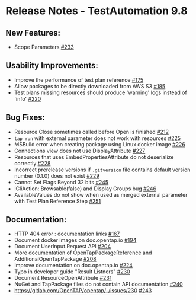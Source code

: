 Release Notes - TestAutomation 9.8
=============

New Features:
------

- Scope Parameters [#233](https://gitlab.com/OpenTAP/opentap/-/issues/233)

Usability Improvements:
-------

- Improve the performance of test plan reference [#175](https://gitlab.com/OpenTAP/opentap/-/issues/175)
- Allow packages to be directly downloaded from AWS S3 [#185](https://gitlab.com/OpenTAP/opentap/issues/185)
- Test plans missing resources should produce 'warning' logs instead of 'info' [#220](https://gitlab.com/OpenTAP/opentap/issues/220)

Bug Fixes: 
-------

- Resource Close sometimes called before Open is finished [#212](https://gitlab.com/OpenTAP/opentap/issues/212)
- `tap run` with external parameter does not work with resources [#225](https://gitlab.com/OpenTAP/opentap/issues/225)
- MSBuild error when creating package using Linux docker image [#226](https://gitlab.com/OpenTAP/opentap/issues/226)
- Connections view does not use DisplayAttribute [#227](https://gitlab.com/OpenTAP/opentap/issues/227)
- Resources that uses EmbedPropertiesAttribute do not deserialize correctly [#228](https://gitlab.com/OpenTAP/opentap/issues/228)
- Incorrect prerelease versions if `.gitversion` file contains default version number (0.1.0) does not exist [#229](https://gitlab.com/OpenTAP/opentap/-/issues/229)
- Cannot Set Flags Beyond 32 bits [#245](https://gitlab.com/OpenTAP/opentap/issues/245)
- ICliAction: Browsable(false) and Display Groups bug [#246](https://gitlab.com/OpenTAP/opentap/issues/246)
- AvailableValues do not show when used as merged external parameter with Test Plan Reference Step [#251](https://gitlab.com/OpenTAP/opentap/-/issues/251)

Documentation:
----

- HTTP 404 error : documentation links [#167](https://gitlab.com/OpenTAP/opentap/issues/167)
- Document docker images on doc.opentap.io [#194](https://gitlab.com/OpenTAP/opentap/issues/194)
- Document UserInput.Request API [#204](https://gitlab.com/OpenTAP/opentap/-/issues/204)
- More documentation of OpenTapPackageReference and AdditionalOpenTapPackage [#208](https://gitlab.com/OpenTAP/opentap/issues/208)
- Improve documentation on doc.opentap.io [#224](https://gitlab.com/OpenTAP/opentap/issues/224)
- Typo in developer guide "Result Listners" [#230](https://gitlab.com/OpenTAP/opentap/-/issues/230)
- Document ResourceOpenAttribute [#231](https://gitlab.com/OpenTAP/opentap/-/issues/231)
- NuGet and TapPackage files do not contain API documentation [#240](https://gitlab.com/OpenTAP/opentap/-/issues/240)
- https://gitlab.com/OpenTAP/opentap/-/issues/230 [#243](https://gitlab.com/OpenTAP/opentap/issues/243)